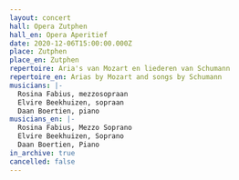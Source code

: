 ```yaml
---
layout: concert
hall: Opera Zutphen
hall_en: Opera Aperitief
date: 2020-12-06T15:00:00.000Z
place: Zutphen
place_en: Zutphen
repertoire: Aria's van Mozart en liederen van Schumann
repertoire_en: Arias by Mozart and songs by Schumann
musicians: |-
  Rosina Fabius, mezzosopraan
  Elvire Beekhuizen, sopraan
  Daan Boertien, piano
musicians_en: |-
  Rosina Fabius, Mezzo Soprano
  Elvire Beekhuizen, Soprano
  Daan Boertien, Piano
in_archive: true
cancelled: false
---
```

